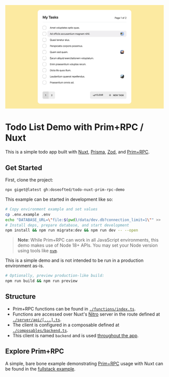 ![Screenshot of todo app](./screenshot.png)

# Todo List Demo with Prim+RPC / Nuxt

<!-- NOTE: StackBlitz doesn't yet support Node 18, required for File usage -->
<!-- [![Open in StackBlitz](https://developer.stackblitz.com/img/open_in_stackblitz_small.svg)](https://stackblitz.com/github/doseofted/todo-nuxt-prim-rpc-demo/tree/main) -->

This is a simple todo app built with [Nuxt](https://github.com/nuxt/nuxt), [Prisma](https://github.com/prisma/prisma), [Zod](https://github.com/colinhacks/zod), and [Prim+RPC](https://github.com/doseofted/prim-rpc).

## Get Started

First, clone the project:

```zsh
npx giget@latest gh:doseofted/todo-nuxt-prim-rpc-demo
```

This example can be started in development like so:

```zsh
# Copy environment example and set values
cp .env.example .env
echo "DATABASE_URL=\"file:$(pwd)/data/dev.db?connection_limit=1\"" >> .env
# Install deps, prepare database, and start development
npm install && npm run migrate:dev && npm run dev -- --open
```

> **Note**: While Prim+RPC can work in all JavaScript environments, this demo makes use of Node 18+ APIs. You may set your Node version using tools like [`nvm`](https://github.com/nvm-sh/nvm).

This is a simple demo and is not intended to be run in a production environment as-is.

```zsh
# Optionally, preview production-like build:
npm run build && npm run preview
```

## Structure

- Prim+RPC functions can be found in [`./functions/index.ts`](./functions/index.ts).
- Functions are accessed over Nuxt's [Nitro](https://github.com/unjs/nitro) server in the route defined at [`./server/api/[...].ts`](./server/api/[...].ts).
- The client is configured in a composable defined at [`./composables/backend.ts`](./composables/backend.ts).
- This client is named `backend` and is used [throughout the app](./pages/index.vue).

## Explore Prim+RPC

A simple, bare bone example demonstrating [Prim+RPC](https://prim.doseofted.me/) usage with Nuxt can be found in the [fullstack example](https://github.com/doseofted/prim-rpc-examples/tree/main/fullstack-framework).
